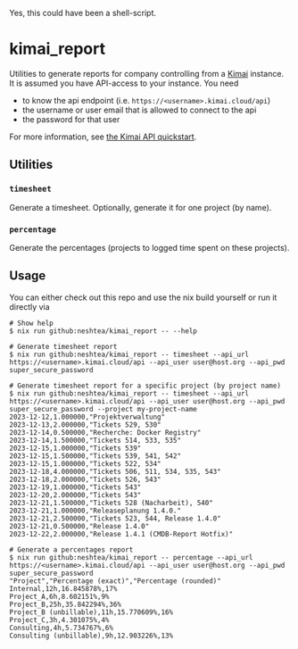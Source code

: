 Yes, this could have been a shell-script.

# kimai_report

Utilities to generate reports for company controlling from a
[Kimai](https://www.kimai.cloud/) instance.  It is assumed you have API-access
to your instance.  You need

- to know the api endpoint (i.e. `https://<username>.kimai.cloud/api`)
- the username or user email that is allowed to connect to the api
- the password for that user

For more information, see [the Kimai API
quickstart](https://www.kimai.org/documentation/rest-api.html).

## Utilities

### `timesheet`

Generate a timesheet.  Optionally, generate it for one project (by name).

### `percentage`

Generate the percentages (projects to logged time spent on these projects).

## Usage

You can either check out this repo and use the nix build yourself or run it
directly via

```shell
# Show help
$ nix run github:neshtea/kimai_report -- --help

# Generate timesheet report
$ nix run github:neshtea/kimai_report -- timesheet --api_url https://<username>.kimai.cloud/api --api_user user@host.org --api_pwd super_secure_password

# Generate timesheet report for a specific project (by project name)
$ nix run github:neshtea/kimai_report -- timesheet --api_url https://<username>.kimai.cloud/api --api_user user@host.org --api_pwd super_secure_password --project my-project-name
2023-12-12,1.000000,"Projektverwaltung"
2023-12-13,2.000000,"Tickets 529, 530"
2023-12-14,0.500000,"Recherche: Docker Registry"
2023-12-14,1.500000,"Tickets 514, 533, 535"
2023-12-15,1.000000,"Tickets 539"
2023-12-15,1.500000,"Tickets 539, 541, 542"
2023-12-15,1.000000,"Tickets 522, 534"
2023-12-18,4.000000,"Tickets 506, 511, 534, 535, 543"
2023-12-18,2.000000,"Tickets 526, 543"
2023-12-19,1.000000,"Tickets 543"
2023-12-20,2.000000,"Tickets 543"
2023-12-21,1.500000,"Tickets 528 (Nacharbeit), 540"
2023-12-21,1.000000,"Releaseplanung 1.4.0."
2023-12-21,2.500000,"Tickets 523, 544, Release 1.4.0"
2023-12-21,0.500000,"Release 1.4.0"
2023-12-22,2.000000,"Release 1.4.1 (CMDB-Report Hotfix)"

# Generate a percentages report
$ nix run github:neshtea/kimai_report -- percentage --api_url https://<username>.kimai.cloud/api --api_user user@host.org --api_pwd super_secure_password
"Project","Percentage (exact)","Percentage (rounded)"
Internal,12h,16.845878%,17%
Project_A,6h,8.602151%,9%
Project_B,25h,35.842294%,36%
Project_B (unbillable),11h,15.770609%,16%
Project_C,3h,4.301075%,4%
Consulting,4h,5.734767%,6%
Consulting (unbillable),9h,12.903226%,13%
```
